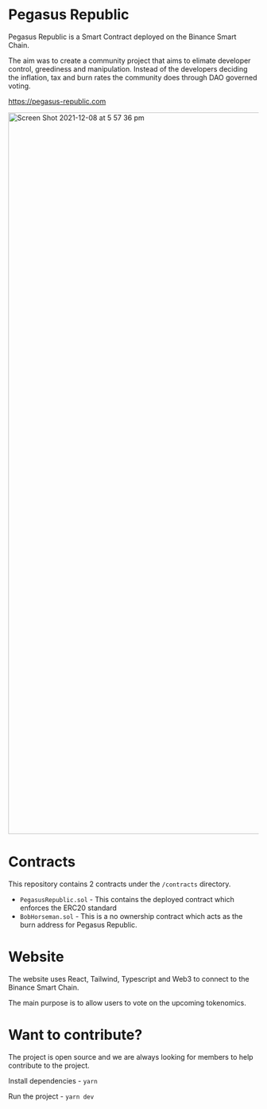 # Pegasus Republic

Pegasus Republic is a Smart Contract deployed on the Binance Smart Chain.

The aim was to create a community project that aims to elimate developer control, greediness and manipulation. Instead of the developers deciding the inflation, tax and burn rates the community does through DAO governed voting.

https://pegasus-republic.com

<img width="1451" alt="Screen Shot 2021-12-08 at 5 57 36 pm" src="https://user-images.githubusercontent.com/11745561/145162944-567b3231-40bb-454d-bcb8-e092a37f56fb.png">

# Contracts

This repository contains 2 contracts under the `/contracts` directory.

- `PegasusRepublic.sol` - This contains the deployed contract which enforces the ERC20 standard
- `BobHorseman.sol` - This is a no ownership contract which acts as the burn address for Pegasus Republic.

# Website

The website uses React, Tailwind, Typescript and Web3 to connect to the Binance Smart Chain.

The main purpose is to allow users to vote on the upcoming tokenomics.

# Want to contribute?

The project is open source and we are always looking for members to help contribute to the project.

Install dependencies - `yarn`

Run the project - `yarn dev`
